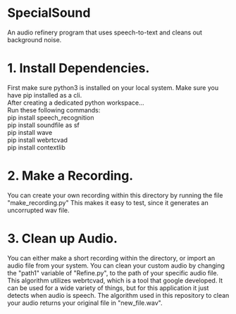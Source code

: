 # SpecialSound
An audio refinery program that uses speech-to-text and cleans out background noise.




# 1. Install Dependencies.
First make sure python3 is installed on your local system.
Make sure you have pip installed as a cli. 
<br />
After creating a dedicated python workspace...
<br />
Run these following commands:
<br />pip install speech_recognition
<br />pip install soundfile as sf
<br />pip install wave
<br />pip install webrtcvad
<br />pip install contextlib



# 2. Make a Recording.

You can create your own recording within this directory by running the file "make_recording.py"
This makes it easy to test, since it generates an uncorrupted wav file. 


# 3. Clean up Audio.

You can either make a short recording within the directory, or import an audio file from your system. 
You can clean your custom audio by changing the "path1" variable of "Refine.py",
to the path of your specific audio file. This algorithm utilizes webrtcvad, which is a tool that google developed.
It can be used for a wide variety of things, but for this application it just detects when audio is speech. 
The algorithm used in this repository to clean your audio returns your original file in "new_file.wav".



